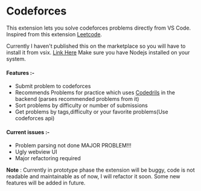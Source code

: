 # Codeforces

This extension lets you solve codeforces problems directly from VS Code.
Inspired from this extension [Leetcode](https://github.com/jdneo/vscode-leetcode).

Currently I haven't published this on the marketplace so you will have to install it from vsix. [Link Here](https://drive.google.com/file/d/1lHlZbhUIFJdJqt3mari-LKrYr0_5qaKv/view?usp=sharing)
Make sure you have Nodejs installed on your system.

#### Features :- 
- Submit problem to codeforces
- Recommends Problems for practice which uses [Codedrils](https://recommender.codedrills.io/) in the backend (parses recommended problems from it)
- Sort problems by difficulty or number of submissions
- Get problems by tags,difficulty or your favorite problems(Use codeforces api)

#### Current issues :-
 - Problem parsing not done MAJOR PROBLEM!!!
 - Ugly webview UI
 - Major refactoring required



**Note** : Currently in prototype phase the extension will be buggy, 
code is not readable and maintainable as of now, I will refactor it soon. Some new features will be added in future.



